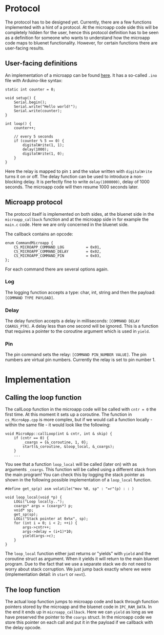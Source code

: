# Protocol

The protocol has to be designed yet. Currently, there are a few functions implemented with a hint of a protocol. At 
the microapp code side this will be completely hidden for the user, hence this protocol definition has to be seen as
a definition for someone who wants to understand how the microapp code maps to bluenet functionality. However, for
certain functions there are user-facing results.

## User-facing definitions

An implementation of a microapp can be found [here](https://github.com/mrquincle/crownstone-bluenet-module). It has 
a so-called `.ino` file with Arduino-like syntax:

```
static int counter = 0;

void setup() {
	Serial.begin();
	Serial.write("Hello world!");
	Serial.write(counter);
}

int loop() {
	counter++;

	// every 5 seconds
	if (counter % 5 == 0) {
		digitalWrite(1, 1);
		delay(1000);
		digitalWrite(1, 0);
	}
}

```

Here the relay is mapped to pin `1` and the value written with `digitalWrite` turns it on or off. The delay function
can be used to introduce a non-blocking delay. It is perfectly fine to write `delay(1000000)`, delay of 1000 seconds.
The microapp code will then resume 1000 seconds later.

## Microapp protocol

The protocol itself is implemented on both sides, at the bluenet side in the `microapp_callback` function and at the 
microapp side in for example the `main.c` code. Here we are only concerned in the bluenet side.

The callback contains an opcode:

```
enum CommandMicroapp {
	CS_MICROAPP_COMMAND_LOG          = 0x01,
	CS_MICROAPP_COMMAND_DELAY        = 0x02,
	CS_MICROAPP_COMMAND_PIN          = 0x03,
};
```

For each command there are several options again.

### Log

The logging function accepts a type: char, int, string and then the payload: `[COMMAND TYPE PAYLOAD]`.

### Delay

The delay function accepts a delay in milliseconds: `[COMMAND DELAY COARGS_PTR]`. A delay less than one second will be 
ignored. This is a function that requires a pointer to the coroutine argument which is used in `yield`.

### Pin

The pin command sets the relay: `[COMMAND PIN_NUMBER VALUE]`. The pin numbers are virtual pin numbers. Currently the 
relay is set to pin number 1.

# Implementation

## Calling the loop function

The callLoop function in the microapp code will be called with `cntr = 0` the first time. At this moment it sets up
a coroutine. The function in `cs_MicroApp.cpp` is more complex, but if we would call a function locally - within the
same file - it would look like the following:

```
void MicroApp::callLoop(int & cntr, int & skip) {
	if (cntr == 0) {
		_coargs = {&_coroutine, 1, 0};
		start(&_coroutine, &loop_local, &_coargs);
	}
	...
```

You see that a function `loop_local` will be called (later on) with as arguments `_coargs`. This function will be 
called using a different stack from the main program! You can check this by logging the stack pointer as shown in 
the following possible implementation of a `loop_local` function.

```
#define get_sp(p) asm volatile("mov %0, sp" : "=r"(p) : : )

void loop_local(void *p) {
	LOGi("Loop locally..");
	coargs* args = (coargs*) p;
	void* sp;
	get_sp(sp);
	LOGi("Stack pointer at 0x%x", sp);
	for (int i = 0; i < 2; ++i) {
		args->cntr++;
		args->delay = (i+1)*10;
		yield(args->c);
	}
}
```

The `loop_local` function either just returns or "yields" with `yield` and the coroutine struct as argument. When it
yields it will return to the main bluenet program. Due to the fact that we use a separate stack we do not need to 
worry about stack corruption. We just jump back exactly where we were (implementation detail: in `start` or `next`).

## The loop function

The actual loop function jumps to microapp code and back through function pointers stored by the microapp and the 
bluenet code in `IPC_RAM_DATA`. In the end it ends up in `microapp_callback`. Here we can `yield` as long as we have
preserved the pointer to the `coargs` struct. In the microapp code we store this pointer on each call and put it in
the payload if we callback with the delay opcode.
